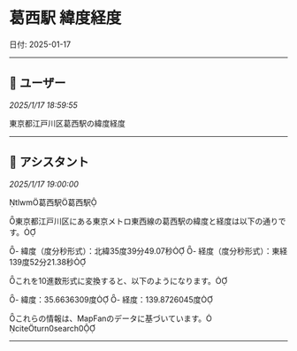 # 葛西駅 緯度経度

日付: 2025-01-17

---

## 👤 ユーザー
*2025/1/17 18:59:55*

東京都江戸川区葛西駅の緯度経度

---

## 🤖 アシスタント
*2025/1/17 19:00:00*

tlwm葛西駅葛西駅

東京都江戸川区にある東京メトロ東西線の葛西駅の緯度と経度は以下の通りです。

- 緯度（度分秒形式）：北緯35度39分49.07秒
- 経度（度分秒形式）：東経139度52分21.38秒

これを10進数形式に変換すると、以下のようになります。

- 緯度：35.6636309度
- 経度：139.8726045度

これらの情報は、MapFanのデータに基づいています。 citeturn0search0

---
